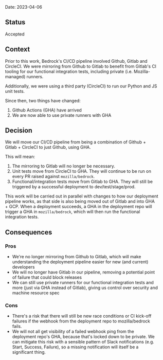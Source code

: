 
Date: 2023-04-06

## Status

Accepted

## Context

Prior to this work, Bedrock's CI/CD pipeline involved Github, Gitlab and CircleCI. We were mirroring from Github to Gitlab to benefit from Gitlab's CI tooling for our functional integration tests, including private (i.e. Mozilla-managed) runners.

Additionally, we were using a third party (CircleCI) to run our Python and JS unit tests.

Since then, two things have changed:

1. Github Actions (GHA) have arrived
2. We are now able to use private runners with GHA

## Decision

We will move our CI/CD pipeline from being a combination of Github + Gitlab + CircleCI to just Github, using GHA.

This will mean:

1. The mirroring to Gitlab will no longer be necessary.
2. Unit tests move from CircleCI to GHA. They will continue to be run on every PR raised against `mozilla/bedrock`.
3. Functional/integration tests move from Gitlab to GHA. They will still be triggered by a successful deployment to dev/test/stage/prod.

This work will be carried out in parallel with changes to how our deployment pipeline works, as that side is also being moved out of Gitlab and into GHA + GCP. When a deployment succeeds, a GHA in the deployment repo will trigger a GHA in `mozilla/bedrock`, which will then run the functional integration tests.

## Consequences

### Pros

* We're no longer mirroring from Github to Gitlab, which will make understanding the deployment pipeline easier for new (and current) developers
* We will no longer have Gitlab in our pipeline, removing a potential point of failure that could block releases
* We can still use private runners for our functional integration tests and more (just via GHA instead of Gitlab), giving us control over security and machine resource spec

### Cons

* There's a risk that there will still be new race conditions or CI kick-off failures if the webhook from the deployment repo to mozilla/bedrock fails.
* We will not all get visibility of a failed webhook ping from the deployment repo's GHA, because that's locked down to be private. We can mitigate this risk with a sensible pattern of Slack notifications (e.g. Start, Success, Failure), so a missing notification will itself be a significant thing.

